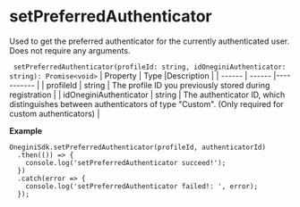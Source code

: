 
# setPreferredAuthenticator

Used to get the preferred authenticator for the currently authenticated user. Does not require any arguments.

` setPreferredAuthenticator(profileId: string, idOneginiAuthenticator: string): Promise<void>`
| Property | Type |Description |
| ------ | ------ |----------- |
| profileId  | string | The profile ID you previously stored during registration |
| idOneginiAuthenticator  | string | The authenticator ID, which distinguishes between authenticators of type "Custom". (Only required for custom authenticators) |

**Example**
```
OneginiSdk.setPreferredAuthenticator(profileId, authenticatorId)
  .then(()) => {
    console.log('setPreferredAuthenticator succeed!');
  })
  .catch(error => {
    console.log('setPreferredAuthenticator failed!: ', error);
  });
```
